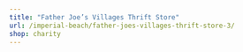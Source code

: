 ```yaml
---
title: "Father Joe’s Villages Thrift Store"
url: /imperial-beach/father-joes-villages-thrift-store-3/
shop: charity
---
```

